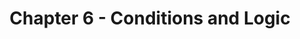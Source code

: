 ---
id: tezos-beginners-guide-chapter-six-conditions-and-logic
title: Chapter 6 - Conditions and Logic
---